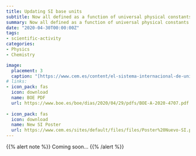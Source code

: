 ```yaml
---
title: Updating SI base units
subtitle: Now all defined as a function of universal physical constants
summary: Now all defined as a function of universal physical constants.
date: "2020-04-30T00:00:00Z"
tags:
- scientific-activity
categories:
- Physics
- Chemistry

image:
  placement: 3
  caption: "[https://www.cem.es/content/el-sistema-internacional-de-unidades-si](https://www.cem.es/content/el-sistema-internacional-de-unidades-si)"
# links:
- icon_pack: fas
  icon: download
  name: BOE PDF
  url: https://www.boe.es/boe/dias/2020/04/29/pdfs/BOE-A-2020-4707.pdf
  
- icon_pack: fas
  icon: download
  name: New SI Poster
  url: https://www.cem.es/sites/default/files/files/Poster%20Nuevo-SI.pdf
---
```


{{% alert note %}}
Coming soon...
{{% /alert %}}